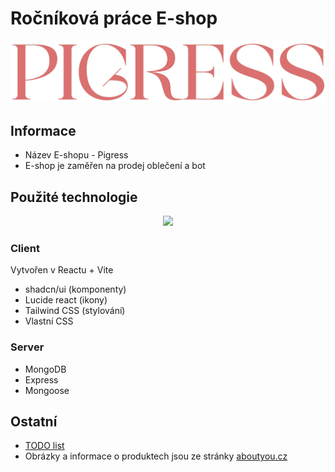 # Ročníková práce E-shop

<img src="https://github.com/ondrejfilip1/rocnikova-prace-e-shop/blob/main/logo.png" />

## Informace
- Název E-shopu - Pigress
- E-shop je zaměřen na prodej oblečení a bot

## Použité technologie

<div align="center"> 
  <img src="https://skillicons.dev/icons?i=react,js,html,css,express,nodejs,mongodb,tailwind&perline=4" />
</div>

### Client
Vytvořen v Reactu + Vite
- shadcn/ui (komponenty)
- Lucide react (ikony)
- Tailwind CSS (stylování)
- Vlastní CSS
### Server
- MongoDB
- Express
- Mongoose
## Ostatní
- [TODO list](https://github.com/ondrejfilip1/rocnikova-prace-e-shop/blob/main/TODO.txt)
- Obrázky a informace o produktech jsou ze stránky [aboutyou.cz](https://www.aboutyou.cz/)
